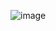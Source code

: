 ![image](https://github.com/Rahul2003s/20MIC0117/assets/65898440/1766c293-920d-44d4-80aa-100c80a19075)
